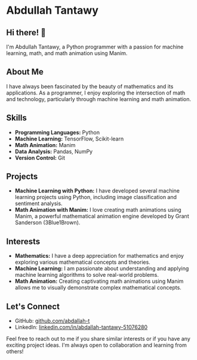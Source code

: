 # Abdullah Tantawy

## Hi there! 👋

I'm Abdullah Tantawy, a Python programmer with a passion for machine learning, math, and math animation using Manim.

## About Me

I have always been fascinated by the beauty of mathematics and its applications. As a programmer, I enjoy exploring the intersection of math and technology, particularly through machine learning and math animation.

## Skills

- **Programming Languages:** Python
- **Machine Learning:** TensorFlow, Scikit-learn
- **Math Animation:** Manim
- **Data Analysis:** Pandas, NumPy
- **Version Control:** Git

## Projects

- **Machine Learning with Python:** I have developed several machine learning projects using Python, including image classification and sentiment analysis.
- **Math Animation with Manim:** I love creating math animations using Manim, a powerful mathematical animation engine developed by Grant Sanderson (3Blue1Brown).

## Interests

- **Mathematics:** I have a deep appreciation for mathematics and enjoy exploring various mathematical concepts and theories.
- **Machine Learning:** I am passionate about understanding and applying machine learning algorithms to solve real-world problems.
- **Math Animation:** Creating captivating math animations using Manim allows me to visually demonstrate complex mathematical concepts.

## Let's Connect

- GitHub: [github.com/abdallah-t](https://github.com/abdallah-t)
- LinkedIn: [linkedin.com/in/abdallah-tantawy-51076280](https://linkedin.com/in/abdallah-tantawy-510760280)

Feel free to reach out to me if you share similar interests or if you have any exciting project ideas. I'm always open to collaboration and learning from others!
